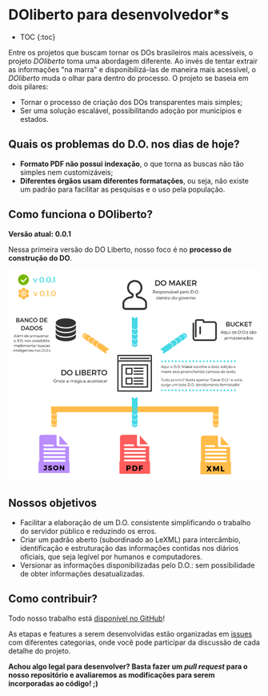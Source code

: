 ---
---
# DOliberto para desenvolvedor*s

- TOC
{:toc}

Entre os projetos que buscam tornar os DOs brasileiros mais
acessíveis, o projeto *DOliberto* toma uma abordagem diferente. Ao
invés de tentar extrair as informações "na marra" e disponibilizá-las
de maneira mais acessível, o *DOliberto* muda o olhar para dentro do
processo. O projeto se baseia em dois pilares:

- Tornar o processo de criação dos DOs transparentes mais simples;
- Ser uma solução escalável, possibilitando adoção por municípios e
  estados.

## Quais os problemas do D.O. nos dias de hoje?
- **Formato PDF não possui indexação**, o que torna as buscas não tão
  simples nem customizáveis;
- **Diferentes órgãos usam diferentes formatações**, ou seja, não
 existe um padrão para facilitar as pesquisas e o uso pela população.
 <!-- não há sistema de alertas: o que significa? -->

## Como funciona o DOliberto?

**Versão atual: 0.0.1**

Nessa primeira versão do DO Liberto, 
nosso foco é no **processo de construção do DO**. 

![Esquema DOLiberto](/images/esquema_doli.png)

## Nossos objetivos

- Facilitar a elaboração de um D.O. consistente simplificando o
  trabalho do servidor público e reduzindo os erros.
- Criar um padrão aberto (subordinado ao LeXML) para intercâmbio,
  identificação e estruturação das informações contidas nos diários
  oficiais, que seja legível por humanos e computadores.
- Versionar as informações disponibilizadas pelo D.O.: sem
  possibilidade de obter informações desatualizadas.


## Como contribuir?

Todo nosso trabalho está [disponível no
GitHub](https://github.com/labFGV/DOliberto/)!

As etapas e features a serem desenvolvidas estão organizadas em
[issues](https://github.com/labFGV/DOliberto/issues) com diferentes
categorias, onde você pode participar da discussão de cada detalhe do
projeto.

**Achou algo legal para desenvolver? Basta fazer um *pull request*
para o nosso repositório e avaliaremos as modificações para serem
incorporadas ao código! ;)**

